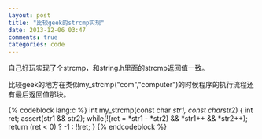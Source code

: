 ```yaml
---
layout: post
title: "比较geek的strcmp实现"
date: 2013-12-06 03:47
comments: true
categories: code
---
```


自己好玩实现了个strcmp，和string.h里面的strcmp返回值一致。

比较geek的地方在类似my_strcmp("com","computer")的时候程序的执行流程还有最后返回值那块。

{% codeblock lang:c %}
int my_strcmp(const char *str1, const char*str2)
{
    int ret;
    assert(str1 && str2);
    while(!(ret = *str1 - *str2) && *str1++ && *str2++);
    return (ret < 0) ? -1 : !!ret;
}
{% endcodeblock %}
